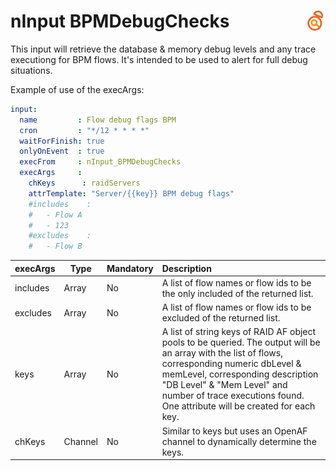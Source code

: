 # nInput BPMDebugChecks <a href="/"><img align="right" src="images/logo.png"></a>

This input will retrieve the database & memory debug levels and any trace executiong for BPM flows. It's intended to be used to alert for full debug situations.

Example of use of the execArgs:

```yaml
input: 	
  name         : Flow debug flags BPM
  cron         : "*/12 * * * *"
  waitForFinish: true
  onlyOnEvent  : true
  execFrom     : nInput_BPMDebugChecks
  execArgs     : 
    chKeys      : raidServers
    attrTemplate: "Server/{{key}} BPM debug flags"
    #includes    :
    #   - Flow A
    #   - 123
    #excludes    :
    #   - Flow B      
``` 

| execArgs | Type | Mandatory | Description | 
| -------- | ---- | --------- |:----------- |
| includes | Array | No | A list of flow names or flow ids to be the only included of the returned list. |
| excludes | Array | No | A list of flow names or flow ids to be excluded of the returned list.
| keys | Array | No | A list of string keys of RAID AF object pools to be queried. The output will be an array with the list of flows, corresponding numeric dbLevel & memLevel, corresponding description "DB Level" & "Mem Level" and number of trace executions found. One attribute will be created for each key. |
| chKeys | Channel | No | Similar to keys but uses an OpenAF channel to dynamically determine the keys. |
